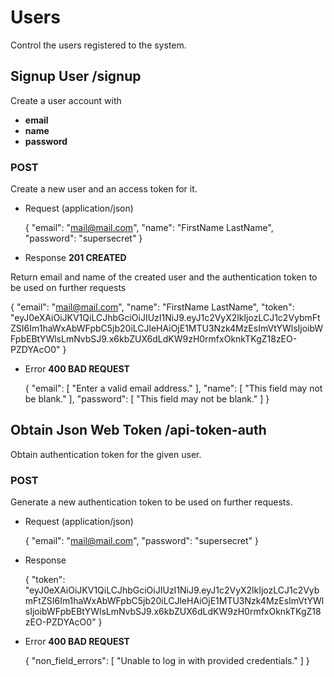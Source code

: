 # Users

Control the users registered to the system.

## Signup User /signup

Create a user account with

- **email**
- **name**
- **password**

### POST

Create a new user and an access token for it.

- Request (application/json)

  {
    "email": "mail@mail.com",
    "name": "FirstName LastName",
    "password": "supersecret"
  }

- Response **201 CREATED**

Return email and name of the created user and the authentication token to be used on further requests

  {
    "email": "mail@mail.com",
    "name": "FirstName LastName",
    "token":  "eyJ0eXAiOiJKV1QiLCJhbGciOiJIUzI1NiJ9.eyJ1c2VyX2lkIjozLCJ1c2VybmFtZSI6Im1haWxAbWFpbC5jb20iLCJleHAiOjE1MTU3Nzk4MzEsImVtYWlsIjoibWFpbEBtYWlsLmNvbSJ9.x6kbZUX6dLdKW9zH0rmfxOknkTKgZ18zEO-PZDYAcO0"
  }

- Error **400 BAD REQUEST**

  {
    "email": [
        "Enter a valid email address."
    ],
    "name": [
        "This field may not be blank."
    ],
    "password": [
        "This field may not be blank."
    ]
  }

## Obtain Json Web Token /api-token-auth

Obtain authentication token for the given user.

### POST

Generate a new authentication token to be used on further requests.

- Request (application/json)

  {
    "email": "mail@mail.com",
    "password": "supersecret"
  }

- Response

  {
    "token":  "eyJ0eXAiOiJKV1QiLCJhbGciOiJIUzI1NiJ9.eyJ1c2VyX2lkIjozLCJ1c2VybmFtZSI6Im1haWxAbWFpbC5jb20iLCJleHAiOjE1MTU3Nzk4MzEsImVtYWlsIjoibWFpbEBtYWlsLmNvbSJ9.x6kbZUX6dLdKW9zH0rmfxOknkTKgZ18zEO-PZDYAcO0"
  }

- Error **400 BAD REQUEST**

  {
      "non_field_errors": [
          "Unable to log in with provided credentials."
      ]
  }
